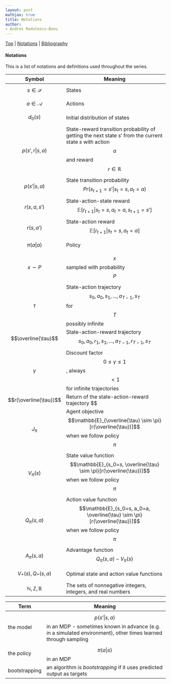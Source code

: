 ```yaml
---
layout: post
mathjax: true
title: Notations
author:
- Andrei Radulescu-Banu
---
```


[Top](/reinforcement_learning/introduction_to_reinforcement_learning/) \| [Notations](/reinforcement_learning/notations/) \| [Bibliography](/reinforcement_learning/bibliography/)

#### Notations

This is a list of notations and definitions used throughout the series.

| Symbol | Meaning |
|--------|---------|
| $$s \in \mathcal{S}$$ | States |
| $$a \in \mathcal{A}$$ | Actions |
| $$d_0(s)$$ | Initial distribution of states |
| $$p(s', r \vert s, a)$$ | State-reward transition probability of getting the next state $s'$ from the current state $s$ with action $$a$$ and reward $$r \in \mathbb{R}$$ |
| $$p(s' \vert s, a)$$ | State transition probability $$Pr(s_{t+1} = s' \vert s_t = s, a_t = a)$$ |
| $$r(s, a, s')$$ | State-action-state reward $$\mathbb{E}[r_{t+1} \vert s_t = s, a_t = a, s_{t+1} = s']$$ |
| $$r(s, a')$$ | State-action reward $$\mathbb{E}[r_{t+1} \vert s_t = s, a_t = a]$$ |
|$$\pi(a \vert a)$$ | Policy |
|$$x \sim P$$| $$x$$ sampled with probability $$P$$|
|$$\tau$$| State-action trajectory $$s_0, a_0, s_1, ..., a_{T-1}, s_T$$ for $$T$$ possibly infinite|
|$$\overline{\tau}$$| State-action-reward trajectory $$s_0, a_0, r_1, s_1,..., a_{T-1}, r_{T-1}, s_T$$ |
| $$\gamma$$ | Discount factor $$0 \le \gamma \le 1$$, always $$\lt 1$$ for infinite trajectories |
|$$r(\overline{\tau})$$ | Return of the state-action-reward trajectory $$
|$$J_\pi$$ | Agent objective $$\mathbb{E}_{\overline{\tau} \sim \pi}[r(\overline{\tau})]$$ when we follow policy $$\pi$$|
|$$V_\pi(s)$$| State value function $$\mathbb{E}_{s_0=s, \overline{\tau} \sim \pi}[r(\overline{\tau})]$$ when we follow policy $$\pi$$ |
|$$Q_\pi(s, a)$$| Action value function $$\mathbb{E}_{s_0=s, a_0=a, \overline{\tau} \sim \pi}[r(\overline{\tau})]$$ when we follow policy $$\pi$$ |
|$$A_\pi(s, a)$$| Advantage function $$Q_\pi(s, a) - V_\pi(s)$$ |
|$$V_*(s), Q_*(s, a)$$ | Optimal state and action value functions|
| $$\mathbb{N}, \mathbb{Z}, \mathbb{R}$$ | The sets of nonnegative integers, integers, and real numbers|

| Term | Meaning |
|--------|---------|
| the model | $$p(s' \vert s, a)$$ in an MDP - sometimes known in advance (e.g. in a simulated environment), other times learned through sampling |
| the policy | $$\pi(a \vert s)$$ in an MDP |
| bootstrapping | an algorithm is *bootstrapping* if it uses predicted output as targets |